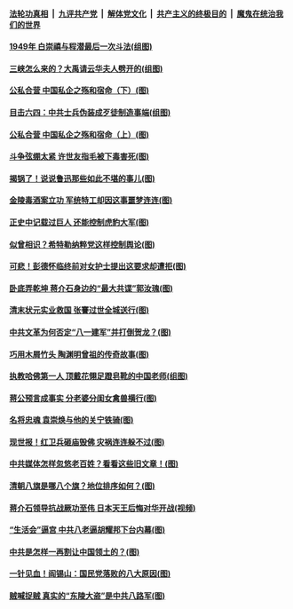 ####  [法轮功真相](../../../../basic/blob/master/README.md?t=08200552) &nbsp;|&nbsp; [九评共产党](../../../../9ping.md/blob/master/README.md?t=08200552) &nbsp;|&nbsp; [解体党文化](../../../../jtdwh.md/blob/master/README.md?t=08200552)  &nbsp;|&nbsp; [共产主义的终极目的](../../../../gczydzjmd.md/blob/master/README.md?t=08200552) &nbsp;|&nbsp; [魔鬼在统治我们的世界](../../../../mgztzwmdsj.md/blob/master/README.md?t=08200552) 

#### [1949年 白崇禧与程潜最后一次斗法(组图)](../pages/p6/904240.md?t=08200552) 

#### [三峡怎么来的？大禹请云华夫人劈开的(组图)](../pages/p6/904270.md?t=08200552) 

#### [公私合营 中国私企之殇和宿命（下）(图)](../pages/p6/904109.md?t=08200552) 

#### [目击六四：中共士兵伪装成歹徒制造事端(组图)](../pages/p6/903953.md?t=08200552) 

#### [公私合营 中国私企之殇和宿命（上）(图)](../pages/p6/904105.md?t=08200552) 

#### [斗争弦绷太紧 许世友指毛被下毒害死(图)](../pages/p6/904047.md?t=08200552) 

#### [揭锅了！说说鲁迅那些如此不堪的事儿(图)](../pages/p6/903132.md?t=08200552) 

#### [金陵毒酒案立功 军统特工却因这事噩梦连连(图)](../pages/p6/903895.md?t=08200552) 

#### [正史中记载过巨人 还能控制虎豹大军(图)](../pages/p6/903893.md?t=08200552) 

#### [似曾相识？希特勒纳粹党这样控制舆论(图)](../pages/p6/903270.md?t=08200552) 

#### [可悲！彭德怀临终前对女护士提出这要求却遭拒(图)](../pages/p6/903348.md?t=08200552) 

#### [卧底弄乾坤 蒋介石身边的“最大共谍”郭汝瑰(图)](../pages/p6/902407.md?t=08200552) 

#### [清末状元实业救国 张謇过世全城送行(图)](../pages/p6/903987.md?t=08200552) 

#### [中共文革为何否定“八一建军”并打倒贺龙？(图)](../pages/p6/902422.md?t=08200552) 

#### [巧用木屑竹头 陶渊明曾祖的传奇故事(图)](../pages/p6/903347.md?t=08200552) 

#### [执教哈佛第一人 顶戴花翎足蹬皂靴的中国老师(组图)](../pages/p6/903888.md?t=08200552) 

#### [蒋公预言成事实 分老婆分闺女禽兽横行(图)](../pages/p6/903010.md?t=08200552) 

#### [名将忠魂 袁崇焕与他的关宁铁骑(图)](../pages/p6/903586.md?t=08200552) 

#### [现世报！红卫兵砸庙毁佛 灾祸连连躲不过(图)](../pages/p6/903128.md?t=08200552) 

#### [中共媒体怎样忽悠老百姓？看看这些旧文章！(图)](../pages/p6/903172.md?t=08200552) 

#### [清朝八旗是哪八个旗？地位排序如何？(图)](../pages/p6/903591.md?t=08200552) 

#### [蒋介石领导抗战厥功至伟 日本天王后悔对华开战(视频)](../pages/p6/899482.md?t=08200552) 

#### [“生活会”逼宫 中共八老逼胡耀邦下台内幕(图)](../pages/p6/903126.md?t=08200552) 

#### [中共是怎样一再割让中国领土的？(图)](../pages/p6/903109.md?t=08200552) 

#### [一针见血！阎锡山：国民党落败的八大原因(图)](../pages/p6/903127.md?t=08200552) 

#### [贼喊捉贼 真实的“东陵大盗”是中共八路军(图)](../pages/p6/903269.md?t=08200552) 


